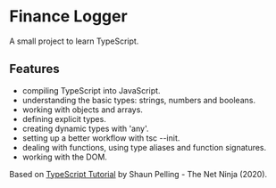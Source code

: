 # Finance Logger

A small project to learn TypeScript.

## Features

- compiling TypeScript into JavaScript.
- understanding the basic types: strings, numbers and booleans.
- working with objects and arrays.
- defining explicit types.
- creating dynamic types with 'any'.
- setting up a better workflow with tsc --init.
- dealing with functions, using type aliases and function signatures.
- working with the DOM.

Based on [TypeScript Tutorial](https://www.youtube.com/playlist?list=PL4cUxeGkcC9gUgr39Q_yD6v-bSyMwKPUI) by Shaun Pelling - The Net Ninja (2020).
